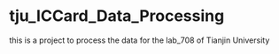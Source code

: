 tju_ICCard_Data_Processing
==========================

this is a project to process the data for the lab_708 of Tianjin University